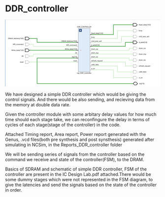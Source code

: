 # DDR_controller
![DDR CONTROLLER Schematic](https://github.com/GaneshSai720/DDR_controller/blob/main/image.png)


We have designed a simple DDR controller which would be giving the control signals. And there would be also sending, and recieving data from the memory at double data rate.

Given the controller module with some arbitary delay values for how much time should each stage take, we can reconfingure the delay in terms of cycles of each stage(stage of the controller) in the code. 

Attached Timing report, Area report, Power report generated with the Genus, .vcd files(both pre synthesis and post synsthesis) generated after simulating in NCSim, in the Reports_DDR_controller folder 

We will be sending series of signals from the controller based on the command we receive and state of the controller(FSM), to the DRAM. 

Basics of SDRAM and schematic of simple DDR controller, FSM of the controller are present in the IC Design Lab.pdf attached.There would be some dummy stages which were not represented in the FSM diagram, to give the latencies and send the signals based on the state of the controller in order.  
